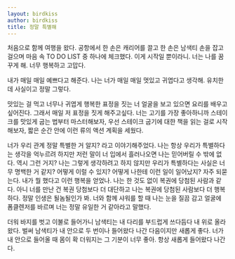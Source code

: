 ```yaml
---
layout: birdkiss
author: birdkiss
title: 정말 특별해
---
```






처음으로 함께 여행을 왔다. 공항에서 한 손은 캐리어를 끌고 한 손은 남색티 손을 잡고 걸으며 마음 속 TO DO LIST 중 하나에 체크했다. 이게 시작일 뿐이라니. 너는 나를 꿈꾸게 해. 너무 행복하고 고맙다.

내가 매일 매일 예쁘다고 해준다. 나는 너가 매일 매일 멋있고 귀엽다고 생각해. 유치한데 사실이고 정말 그렇다.

맛있는 걸 먹고 너무나 귀엽게 행복한 표정을 짓는 너 얼굴을 보고 있으면 요리를 배우고싶어진다. 그래서 매일 저 표정을 짓게 해주고싶다. 너는 고기를 가장 좋아하니까 스테이크를 맛있게 굽는 법부터 마스터해보자, 우선 스테이크 굽기에 대한 책을 읽는 걸로 시작해보자, 짧은 순간 안에 이런 류의 액션 계획을 세웠다.

너가 우리 관계 정말 특별한 거 알지? 라고 이야기해주었다. 나는 항상 우리가 특별하다는 생각을 억누르려 하지만 저런 말이 너 입에서 흘러나오면 나는 믿어버릴 수 밖에 없다. 역시 그런 거지? 나는 그렇게 생각하려고 하지 않지만 우리가 특별하다는 사실은 너무 명백한 거 같지? 어떻게 이럴 수 있지? 어떻게 나한테 이런 일이 일어났지? 자주 되묻는다. 내가 뭘 했다고 이런 행복을 얻었나. 나는 한 것도 없이 복권에 당첨된 사람과 같다. 아니 너를 만난 건 복권 당첨보다 더 대단하고 나는 복권에 당첨된 사람보다 더 행복하다. 정말 인생은 될놈될인가 봐. 너와 함께 샤워를 할 때 나는 눈을 질끔 감고 얼굴에 폼클렌저를 바르며 너는 정말 유일한 거 같아라고 말했다.

더워 바지를 벗고 이불로 들어가니 남색티는 내 다리를 부드럽게 쓰다듬다 내 위로 올라왔다. 벌써 남색티가 내 안으로 두 번이나 들어왔다 나간 다음이지만 새롭게 좋다. 너가 내 안으로 들어올 때 몸이 확 더워지는 그 기분이 너무 좋아. 항상 새롭게 들어왔다 나간다.
